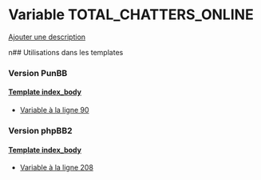 # Variable TOTAL_CHATTERS_ONLINE
[Ajouter une description](https://fa-tvars.appspot.com/TOTAL_CHATTERS_ONLINE)

n## Utilisations dans les templates

### Version PunBB

#### [Template index_body](punbb/index_body.md)
* [Variable à la ligne 90](../punbb/index_body.tpl#L90)

### Version phpBB2

#### [Template index_body](subsilver/index_body.md)
* [Variable à la ligne 208](../subsilver/index_body.tpl#L208)